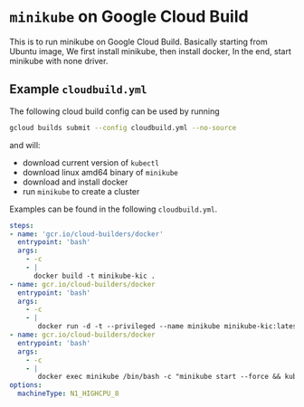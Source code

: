 # `minikube` on Google Cloud Build

This is to run minikube on Google Cloud Build. Basically starting from Ubuntu image, 
We first install minikube, then install docker, In the end, start minikube with none driver.

## Example `cloudbuild.yml`

The following cloud build config can be used by running

```sh
gcloud builds submit --config cloudbuild.yml --no-source
```

and will:

- download current version of `kubectl`
- download linux amd64 binary of `minikube`
- download and install docker
- run `minikube` to create a cluster

Examples can be found in the following `cloudbuild.yml`.

```yaml
steps:
- name: 'gcr.io/cloud-builders/docker'
  entrypoint: 'bash'
  args:
    - -c
    - |
      docker build -t minikube-kic .
- name: gcr.io/cloud-builders/docker
  entrypoint: 'bash'
  args:
    - -c
    - |
       docker run -d -t --privileged --name minikube minikube-kic:latest
- name: gcr.io/cloud-builders/docker
  entrypoint: 'bash'
  args:
    - -c
    - |
       docker exec minikube /bin/bash -c "minikube start --force && kubectl get pods -A"
options:
  machineType: N1_HIGHCPU_8
```